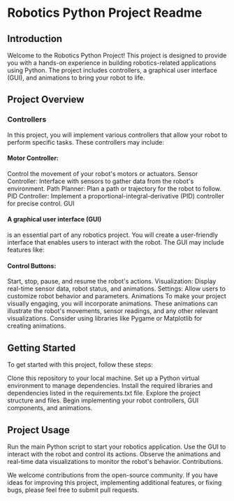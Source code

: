 # Robotics Python Project Readme
## Introduction
Welcome to the Robotics Python Project! This project is designed to provide you with a hands-on experience in building robotics-related applications using Python. The project includes controllers, a graphical user interface (GUI), and animations to bring your robot to life.

## Project Overview
### Controllers
In this project, you will implement various controllers that allow your robot to perform specific tasks. These controllers may include:

#### Motor Controller:
 Control the movement of your robot's motors or actuators.
Sensor Controller: Interface with sensors to gather data from the robot's environment.
Path Planner: Plan a path or trajectory for the robot to follow.
PID Controller: Implement a proportional-integral-derivative (PID) controller for precise control.
GUI

#### A graphical user interface (GUI) 
is an essential part of any robotics project. You will create a user-friendly interface that enables users to interact with the robot. The GUI may include features like:

#### Control Buttons: 
Start, stop, pause, and resume the robot's actions.
Visualization: Display real-time sensor data, robot status, and animations.
Settings: Allow users to customize robot behavior and parameters.
Animations
To make your project visually engaging, you will incorporate animations. These animations can illustrate the robot's movements, sensor readings, and any other relevant visualizations. Consider using libraries like Pygame or Matplotlib for creating animations.

## Getting Started
To get started with this project, follow these steps:

Clone this repository to your local machine.
Set up a Python virtual environment to manage dependencies.
Install the required libraries and dependencies listed in the requirements.txt file.
Explore the project structure and files.
Begin implementing your robot controllers, GUI components, and animations.

## Project Usage
Run the main Python script to start your robotics application.
Use the GUI to interact with the robot and control its actions.
Observe the animations and real-time data visualizations to monitor the robot's behavior.
Contributions.

We welcome contributions from the open-source community. If you have ideas for improving this project, implementing additional features, or fixing bugs, please feel free to submit pull requests.
